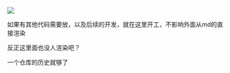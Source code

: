 ![](https://osmchina.oss-accelerate.aliyuncs.com/static/probe.homepage.src.README.youwenttoasecretplace.jpg)

如果有其他代码需要放，以及后续的开发，就在这里开工，不影响外面从md的直接渲染

反正这里面也没人渲染吧？

一个仓库的历史就够了